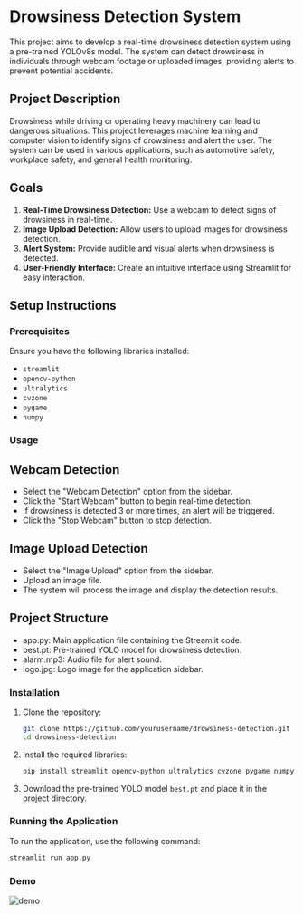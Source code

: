 # Drowsiness Detection System

This project aims to develop a real-time drowsiness detection system using a pre-trained YOLOv8s model. The system can detect drowsiness in individuals through webcam footage or uploaded images, providing alerts to prevent potential accidents.

## Project Description

Drowsiness while driving or operating heavy machinery can lead to dangerous situations. This project leverages machine learning and computer vision to identify signs of drowsiness and alert the user. The system can be used in various applications, such as automotive safety, workplace safety, and general health monitoring.

## Goals

1. **Real-Time Drowsiness Detection:** Use a webcam to detect signs of drowsiness in real-time.
2. **Image Upload Detection:** Allow users to upload images for drowsiness detection.
3. **Alert System:** Provide audible and visual alerts when drowsiness is detected.
4. **User-Friendly Interface:** Create an intuitive interface using Streamlit for easy interaction.

## Setup Instructions

### Prerequisites

Ensure you have the following libraries installed:

- `streamlit`
- `opencv-python`
- `ultralytics`
- `cvzone`
- `pygame`
- `numpy`

### Usage
## Webcam Detection
- Select the "Webcam Detection" option from the sidebar.
- Click the "Start Webcam" button to begin real-time detection.
- If drowsiness is detected 3 or  more  times, an alert will be triggered.
- Click the "Stop Webcam" button to stop detection.
## Image Upload Detection
- Select the "Image Upload" option from the sidebar.
- Upload an image file.
- The system will process the image and display the detection results.
## Project Structure
- app.py: Main application file containing the Streamlit code.
- best.pt: Pre-trained YOLO model for drowsiness detection.
- alarm.mp3: Audio file for alert sound.
- logo.jpg: Logo image for the application sidebar.




### Installation

1. Clone the repository:
    ```bash
    git clone https://github.com/yourusername/drowsiness-detection.git
    cd drowsiness-detection
    ```

2. Install the required libraries:
    ```bash
    pip install streamlit opencv-python ultralytics cvzone pygame numpy
    ```

3. Download the pre-trained YOLO model `best.pt` and place it in the project directory.

### Running the Application

To run the application, use the following command:
```bash
streamlit run app.py
```
### Demo
![demo](https://github.com/user-attachments/assets/d1cad65e-8960-48c2-b49f-1493057bb97f)
